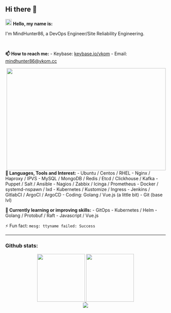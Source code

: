 ## Hi there 👋

<img height="20px" src="https://github.githubassets.com/images/icons/emoji/shipit.png" /> **Hello, my name is:**

I'm MindHunter86, a DevOps Engineer/Site Reliability Engineering.

<br/>

**📫 How to reach me:**
    - Keybase: [keybase.io/vkom](https://keybase.io/vkom)
    - Email: mindhunter86@vkom.cc

<div>
    <a href="https://github.com/MindHunter86">
        <img align="right" alt="" src="https://user-images.githubusercontent.com/8397729/193975159-617a8082-1443-4e39-9791-be549059ca97.gif" width="500" height="320" />
    </a>
</div>

**🔭 Languages, Tools and Interest:**
    - Ubuntu / Centos / RHEL
    - Nginx / Haproxy / IPVS
    - MySQL / MongoDB / Redis / Etcd / Clickhouse / Kafka
    - Puppet / Salt / Ansible
    - Nagios / Zabbix / Icinga / Prometheus
    - Docker / systemd-nspawn / lxd
    - Kubernetes / Kustomize / Ingress
    - Jenkins / GitlabCI / ArgoCI / ArgoCD
    - Coding: Golang / Vue.js (a little bit)
    - Git (base lvl)

**🌱 Currently learning or improving skills:**
    - GitOps
    - Kubernetes / Helm
    - Golang / Protobuf / Raft
    - Javascript / Vue.js

⚡ Fun fact: `mesg: ttyname failed: Success`

---

### Github stats:

<div align="center">
    <a href="https://github.com/MindHunter86">
        <img height="150px" src="https://github-readme-stats.vercel.app/api?username=MindHunter86&show_icons=true&theme=radical&include_all_commits=true&count_private=true&cache_seconds=43200" />
        <img height="150px" src="https://github-readme-stats.vercel.app/api/top-langs/?username=MindHunter86&layout=compact&langs_count=7&exclude_repo=shurzgbets-web,joyskins-web,shurzgbets-bot,joyskins-node&theme=radical" />
    </a>
</div>
<div align="center">
    <a href="https://github.com/MindHunter86">
        <img src="https://github-profile-trophy.vercel.app/?username=MindHunter86&theme=radical&no-frame=true&margin-w=30&margin-h=20" />
    </a>
</div>

<!--
**MindHunter86/Mindhunter86** is a ✨ _special_ ✨ repository because its `README.md` (this file) appears on your GitHub profile.

Here are some ideas to get you started:

- 🔭 I’m currently working on ...
- 🌱 I’m currently learning ...
- 👯 I’m looking to collaborate on ...
- 🤔 I’m looking for help with ...
- 💬 Ask me about ...
- 📫 How to reach me: ...
- 😄 Pronouns: ...
- ⚡ Fun fact: ...
-->
